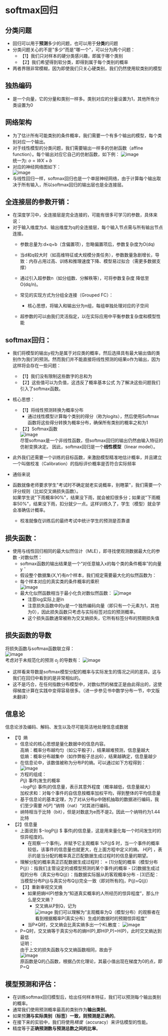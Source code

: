 # softmax回归
## 分类问题
- 回归可以用于**预测**多少的问题，也可以用于**分类**的问题
- 分类问题关心的不是"多少"而是"哪一个"，可以分为两个问题：
  - 【1】我们只对样本的硬分类感兴趣，即属于哪个类别
  - 【2】我们希望得到软分类，即得到属于每个类别的概率
- 两者界限非常模糊，因为即使我们只关心硬类别，我们仍然使用软类别的模型
## 独热编码
- 是一个向量，它的分量和类别一样多。类别对应的分量设置为1，其他所有分类设置为0
## 网络架构
- 为了估计所有可能类别的条件概率，我们需要一个有多个输出的模型，每个类别对应一个输出。
- 对于线性模型的分类问题，我们需要输出一样多的仿射函数（affine function）。每个输出对应它自己的仿射函数，如下例：
![image](https://github.com/user-attachments/assets/42d8ee16-d586-418d-abb6-79220679e81a)<br>
统一为:
$o=WX+b$
- 对应的神经网络图如下：<br>
![image](https://github.com/user-attachments/assets/db6bede9-10ab-459b-948f-c09021242ef6)
- 与线性回归一样，softmax回归也是一个单层神经网络，由于计算每个输出取决于所有输入，所以softmax回归的输出层也是全连接层。

## 全连接层的参数开销：
- 	在深度学习中，全连接层是完全连接的，可能有很多可学习的参数，具体来说：
  - 对于输入维度为d、输出维度为q的全连接层，每个输入节点需与所有输出节点连接。
	-	参数总量为:d×q+b（含偏置项），忽略偏置项后，参数复杂度为O(dq)
	-	当d和q较大时（如高维特征或大规模分类任务），参数数量急剧增长，导致：内存占用过高、训练和推理速度下降、模型易过拟合（需更多数据支撑）<br>
		
	-	通过引入超参数n（如分组数、分解秩等），可将参数复杂度 降低至O(dq/n)。
	- 常见的实现方式为分组全连接（Grouped FC）：
	  - 核心思想，将输入和输出分为n组，每组单独处理对应的子空间
		
	-	超参数的可以由我们灵活指定，以在实际应用中平衡参数复杂度和模型性能

## softmax回归：
- 我们将模型的输出y视为是属于对应类的概率，然后选择具有最大输出值的类别作为我们的预测。然而我们并不能直接将线性预测的结果o作为输出，因为这样将会存在一些问题：
    - 【1】我们没有限制这些数字的总和为
    - 【2】这些值可以为负值，这违反了概率基本公式
为了解决这些问题我们引入了softmax函数。
- 核心思想：
  - 【1】将线性预测转换为概率分布
    - 通过线性模型计算每个类别的得分（称为logits），然后使用Softmax函数将这些得分转换为概率分布，确保所有类别的概率之和为1
  - 【2】Softmax函数<br>
![image](https://github.com/user-attachments/assets/a64accf7-a741-41a5-9527-9a02912c5e64)<br>
尽管softmax是一个非线性函数，但softmax回归的输出仍然由输入特征的仿射变换决定。	因此，softmax回归是一个**线性模型**（linear model）。


- 此外我们还需要一个训练的目标函数，来激励模型精准地估计概率，并且建立一个叫做校准（Calibration）的指标评价概率是否符合实际频率
-	通俗来说
  - 函数就像老师要求学生"考试时不确定就老实说概率，别瞎蒙"，我们需要一个评分规则（比如交叉熵损失函数）。<br>如果学生说"下雨概率90%"，结果没下雨，就会被扣很多分；如果说"下雨概率50%"，结果没下雨，扣分就少一点。这样训练久了，学生（模型）就会学会准确估计概率。
	- 校准就像在训练后的最终考试中统计学生的预测是否靠谱
 
## 损失函数：
- 使用与线性回归相同的最大似然估计（MLE），即寻找使观测数据最大化的参数
-对数似然：
  - softmax函数的输出结果是一个“对任意输入x的每个类的条件概率”的向量y ̂
  - 假设整个数据集{X,Y}有n个样本，我们规定需要最大化的似然函数为：
  - 每个样本对应的真实类的条件概率的乘积<br>
    ![image](https://github.com/user-attachments/assets/af5752ba-41d6-4117-9f94-22555c5c1896)
  - 最大化似然函数相当于最小化负对数似然函数：
    ![image](https://github.com/user-attachments/assets/d80ec042-e4d4-41c2-84ab-7d7bd7878291)
      - 注意log实际上是ln
      - 注意损失函数中的y是一个独热编码向量（即只有一个元素为1，其他为0），因此损失函数只考虑与实际标签对应的预测概率。
      - 这个损失函数通常被称为交叉熵损失，它所有标签分布的预期损失值

## 损失函数的导数
将损失函数与softmax函数联立得：<br>
![image](https://github.com/user-attachments/assets/52188974-acc5-407a-ad39-a3b8faa8821c)<br>
考虑对于未规范化的预测 $o_j$ 的导数有：
![image](https://github.com/user-attachments/assets/bd997209-9b13-411d-bcb0-8dcb41471c15)
- 这样看来导数是softmax模型分配的概率与实际发生的情况之间的差异。这与我们在回归中看到的是非常相似的。
- 这不是巧合，在任何指数分布模型中，对数似然的梯度正是由此得出的，这使得梯度计算在实践中变得容易很多。（进一步参见书中数学分布一节，中文版未翻译）

## 信息论
信息论涉及编码、解码、发生以及尽可能简洁地处理信息或数据
- 【1】熵
  - 信息论的核心思想是量化数据中的信息内容。<br>
		高熵：概率分布越均匀（如公平骰子），结果越难预测，信息量越大<br>
		低熵：概率分布越集中（如作弊骰子总出6），结果越确定，信息量越少
  - 在信息论中，该数值被称为分布P的熵。可以通过如下方程得到：<br>
    ![image](https://github.com/user-attachments/assets/bb651922-b766-4360-9efe-6f71bd7a55b3)
  - 方程的组成：<br>
    $P(j)$
    事件j发生的概率<br>
		$−log⁡P(j)$
    事件j的信息量，表示其意外程度（概率越低，信息量越大）<br>
		加权求和：对每个事件的自信息按概率加权平均，得到整体的平均信息量
  -	基于信息论的基本定理，为了对从分布p中随机抽取的数据进行编码，我们至少需要
    $H[P]$
    “纳特（nat）“对其进行编码。
  - 纳特相当于比特（bit），但是对数底为e而不是2。因此一个纳特约为1.44比特
- 【2】信息量
  - 上面说到
    $−log⁡P(j) $
    事件j的信息量，这是用来量化每一个时间发生时的惊异程度的。
	- 在观察一个事件j，并赋予它主观概率
    %P(j)$
    时，当一个事件的概率较低，该事件的信息量也就更大，在上面方程中定义的熵。
    $H[P]$
    ，表示的是当分配的概率真正匹配数据生成过程时的信息量的期望。
  - 理解分配的概率真正匹配数据生成过程时：
		  = [1]分配的概率（模型分布P(j)）：指我们主管设定的或模型预测的某个事件j的概率
		  - [2]数据生成过程的分布（真实分布Q(j)）：指数据实际服从的客观概率分布
		  - [3]匹配：当模型分布P(j)与真实分布Q(j)完全一致（即对所有的j，P(j)=Q(j)）
  - 【3】重新审视交叉熵
	  - 如果把熵H(P)想象为“知道真实概率的人所经历的惊异程度”，那么什么是交叉熵？
		- 交叉熵从P到Q，记为<br>
    ![image](https://github.com/user-attachments/assets/1c3d4318-365e-4a9a-b2d2-e75dabcdc875)
      我们可以理解为“主观概率为Q（模型分布）的观察者在看到根据概率P(真实分布）生成的数据时的预期惊异程度“<br>
    - 当P≠Q时，交叉熵会比真实熵多出一个KL散度：
      ![image](https://github.com/user-attachments/assets/f4db5404-40d7-41e8-ac27-c4136c150e35)
   - P=Q时，交叉熵等于真实分布的熵H(P),即H(P,P)=H(P)，此时交叉熵达到最低<br>
     证明：<br>
     由于上文的损失函数与交叉熵函数相同，故由于<br>
     ![image](https://github.com/user-attachments/assets/947095e3-3fdb-412c-ad92-22557a334ac2)<br>
     原函数是Q的凸函数，根据凸优化理论，其最小值出现在梯度为0的点，即P=Q
## 模型预测和评估：
- 在训练softmax回归模型后，给出任何样本特征，我们可以预测每个输出类别的概率。
- 通常我们使用预测概率最高的类别作为**输出类别**。
- 如果预**测与实际类别（标签）一致，则预测是正确的**。
- 在接下来的实验中，我们将使用*精度*（accuracy）来评估模型的性能。
- 精度等于**正确预测数与预测总数之间的比率**。































